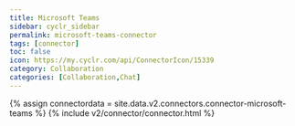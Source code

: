 ```yaml
---
title: Microsoft Teams
sidebar: cyclr_sidebar
permalink: microsoft-teams-connector
tags: [connector]
toc: false
icon: https://my.cyclr.com/api/ConnectorIcon/15339
category: Collaboration
categories: [Collaboration,Chat]
---
```

{% assign connectordata = site.data.v2.connectors.connector-microsoft-teams %}
{% include v2/connector/connector.html %}	